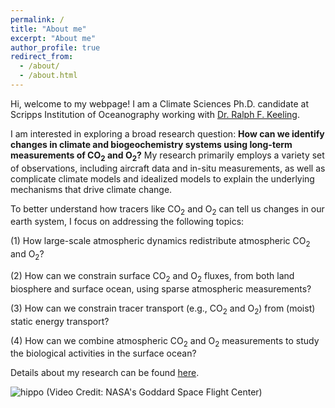 ```yaml
---
permalink: /
title: "About me"
excerpt: "About me"
author_profile: true
redirect_from: 
  - /about/
  - /about.html
---
```


Hi, welcome to my webpage! I am a Climate Sciences Ph.D. candidate at Scripps Institution of Oceanography working with <a href="https://rkeeling.scrippsprofiles.ucsd.edu/"> Dr. Ralph F. Keeling</a>.

I am interested in exploring a broad research question: **How can we identify changes in climate and biogeochemistry systems using long-term measurements of CO<sub>2</sub> and O<sub>2</sub>?** My research primarily employs a variety set of observations, including aircraft data and in-situ measurements, as well as complicate climate models and idealized models to explain the underlying mechanisms that drive climate change. 

To better understand how tracers like CO<sub>2</sub> and O<sub>2</sub> can tell us changes in our earth system, I focus on addressing the following topics:

(1) How large-scale atmospheric dynamics redistribute atmospheric CO<sub>2</sub> and O<sub>2</sub>?

(2) How can we constrain surface CO<sub>2</sub> and O<sub>2</sub> fluxes, from both land biosphere and surface ocean, using sparse atmospheric measurements?

(3) How can we constrain tracer transport (e.g., CO<sub>2</sub> and O<sub>2</sub>) from  (moist) static energy transport?

(4) How can we combine atmospheric CO<sub>2</sub> and O<sub>2</sub> measurements to study the biological activities in the surface ocean?

Details about my research can be found <a href="https://yuming-jin.github.io/ri/">here</a>.

![hippo](https://yuming-jin.github.io/images/CO2Vis.gif)
(Video Credit: NASA's Goddard Space Flight Center)
